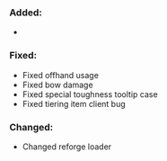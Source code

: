 ### Added:
- 
### Fixed:
- Fixed offhand usage
- Fixed bow damage
- Fixed special toughness tooltip case
- Fixed tiering item client bug
### Changed:
- Changed reforge loader